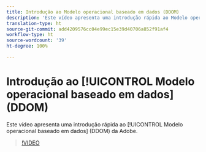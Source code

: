 ```yaml
---
title: Introdução ao Modelo operacional baseado em dados (DDOM)
description: 'Este vídeo apresenta uma introdução rápida ao Modelo operacional baseado em dados (DDOM) da Adobe. '
translation-type: ht
source-git-commit: add4209576cc04e99ec15e39d40706a852f91af4
workflow-type: ht
source-wordcount: '39'
ht-degree: 100%

---
```



# Introdução ao [!UICONTROL Modelo operacional baseado em dados] (DDOM)

Este vídeo apresenta uma introdução rápida ao [!UICONTROL Modelo operacional baseado em dados] (DDOM) da Adobe.

>[!VIDEO](https://video.tv.adobe.com/v/41690)
